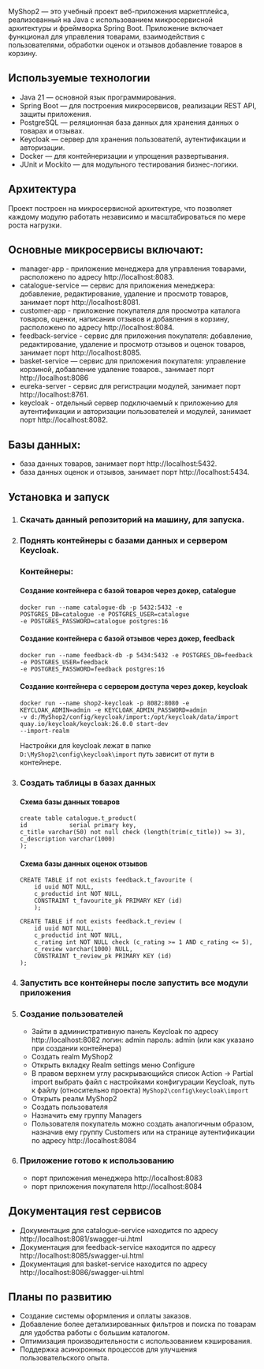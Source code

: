 MyShop2 — это учебный проект веб-приложения маркетплейса,
реализованный на Java с использованием микросервисной архитектуры
и фреймворка Spring Boot. Приложение включает функционал для управления
товарами, взаимодействия с пользователями, обработки оценок и отзывов добавление товаров в корзину.

## Используемые технологии

* Java 21 — основной язык программирования.
* Spring Boot — для построения микросервисов, реализации REST API, защиты приложения.
* PostgreSQL — реляционная база данных для хранения данных о товарах и отзывах.
* Keycloak — сервер для хранения пользователй, аутентификации и авторизации.
* Docker — для контейнеризации и упрощения развертывания.
* JUnit и Mockito — для модульного тестирования бизнес-логики.

## Архитектура

Проект построен на микросервисной архитектуре, что позволяет каждому
модулю работать независимо и масштабироваться по мере роста нагрузки.

## Основные микросервисы включают:

* manager-app - приложение менеджера для управления товарами, расположено по адресу  http://localhost:8083.
* catalogue-service — сервис для приложения менеджера: добавление, редактирование,
  удаление и просмотр товаров, занимает порт http://localhost:8081.
* customer-app - приложение покупателя для просмотра каталога товаров, оценки,
  написания отзывов и добавления в корзину, расположено по адресу http://localhost:8084.
* feedback-service - сервис для приложения покупателя: добавление, редактирование,
  удаление и просмотр отзывов и оценок товаров, занимает порт http://localhost:8085.
* basket-service — сервис для приложения покупателя: управление корзиной,
  добавление удаление товаров., занимает порт http://localhost:8086
* eureka-server - сервис для регистрации модулей, занимает порт http://localhost:8761.
* keycloak - отдельный сервер подключаемый к приложению для аутентификации и авторизации
  пользователей и модулей, занимает порт http://localhost:8082.

## Базы данных:

* база данных товаров, занимает порт http://localhost:5432.
* база данных оценок и отзывов, занимает порт http://localhost:5434.

## Установка и запуск

1. ### Скачать данный репозиторий на машину, для запуска.
2. ### Поднять контейнеры с базами данных и сервером Keycloak.
   ### Контейнеры:
   #### Создание контейнера с базой товаров через докер, catalogue
    ```
    docker run --name catalogue-db -p 5432:5432 -e POSTGRES_DB=catalogue -e POSTGRES_USER=catalogue
    -e POSTGRES_PASSWORD=catalogue postgres:16
    ```

   #### Создание контейнера с базой отзывов через докер, feedback
    ```
    docker run --name feedback-db -p 5434:5432 -e POSTGRES_DB=feedback -e POSTGRES_USER=feedback
    -e POSTGRES_PASSWORD=feedback postgres:16
     ```

   #### Создание контейнера с сервером доступа через докер, keycloak
    ```
    docker run --name shop2-keycloak -p 8082:8080 -e KEYCLOAK_ADMIN=admin -e KEYCLOAK_ADMIN_PASSWORD=admin
    -v d:/MyShop2/config/keycloak/import:/opt/keycloak/data/import quay.io/keycloak/keycloak:26.0.0 start-dev
    --import-realm
    ```
   Настройки для keycloak лежат в папке ```D:\MyShop2\config\keycloak\import``` путь зависит от пути в контейнере.
3. ### Создать таблицы в базах данных
   #### Схема базы данных товаров
    ```
    create table catalogue.t_product(
    id            serial primary key,
    c_title varchar(50) not null check (length(trim(c_title)) >= 3),
    c_description varchar(1000)
    );
    ```
   #### Схема базы данных оценок отзывов
    ```
    CREATE TABLE if not exists feedback.t_favourite (
        id uuid NOT NULL,
    	c_productid int NOT NULL,
    	CONSTRAINT t_favourite_pk PRIMARY KEY (id)
        );
    
    CREATE TABLE if not exists feedback.t_review (
    	id uuid NOT NULL,
    	c_productid int NOT NULL,
    	c_rating int NOT NULL check (c_rating >= 1 AND c_rating <= 5),
    	c_review varchar(1000) NULL,
    	CONSTRAINT t_review_pk PRIMARY KEY (id)
    );
    ```
4. ### Запустить все контейнеры после запустить все модули приложения
5. ### Создание пользователей
    * Зайти в административную панель Keycloak по адресу http://localhost:8082
      логин: admin пароль: admin (или как указано при создании контейнера)
    * Создать realm MyShop2
    * Открыть вкладку Realm settings меню Configure
    * В правом верхнем углу раскрывающийся список Action -> Partial import выбрать файл с настройками конфигурации
      Keycloak, путь к файлу (относительно проекта) ```MyShop2\config\keycloak\import```
    * Открыть реалм MyShop2
    * Создать пользователя
    * Назначить ему группу Managers
    * Пользователя покупатель можно создать аналогичным образом, назначив ему группу Customers
      или на странице аутентификации по адресу http://localhost:8084
6. ### Приложение готово к использованию
    * порт приложения менеджера http://localhost:8083
    * порт приложения покупателя http://localhost:8084

## Документация rest сервисов
* Документация для catalogue-service находится по адресу http://localhost:8081/swagger-ui.html
* Документация для feedback-service находится по адресу http://localhost:8085/swagger-ui.html
* Документация для basket-service находится по адресу http://localhost:8086/swagger-ui.html

## Планы по развитию

* Создание системы оформления и оплаты заказов.
* Добавление более детализированных фильтров и поиска по товарам для удобства работы с большим каталогом.
* Оптимизация производительности с использованием кэширования.
* Поддержка асинхронных процессов для улучшения пользовательского опыта.
